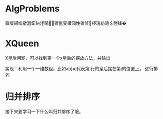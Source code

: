 AlgProblems
===========

鏁版嵁缁撴瀯鍩烘湰闂锛氬叓鐨囧悗锛屽椤瑰紡璁＄畻绛�

XQueen
======
X皇后问题，可以找到第一个x皇后的摆放方法，并输出

实现：利用一个一维数组，比如a[i]=j代表第i行的皇后摆在第j的位置上。
逐行排列


归并排序
=====
接下来要学习一下什么叫归并排序了哦。
